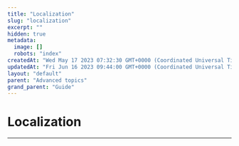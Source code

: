 ```yaml
---
title: "Localization"
slug: "localization"
excerpt: ""
hidden: true
metadata: 
  image: []
  robots: "index"
createdAt: "Wed May 17 2023 07:32:30 GMT+0000 (Coordinated Universal Time)"
updatedAt: "Fri Jun 16 2023 09:44:00 GMT+0000 (Coordinated Universal Time)"
layout: "default"
parent: "Advanced topics"
grand_parent: "Guide"
---
```

# Localization 
*** 
